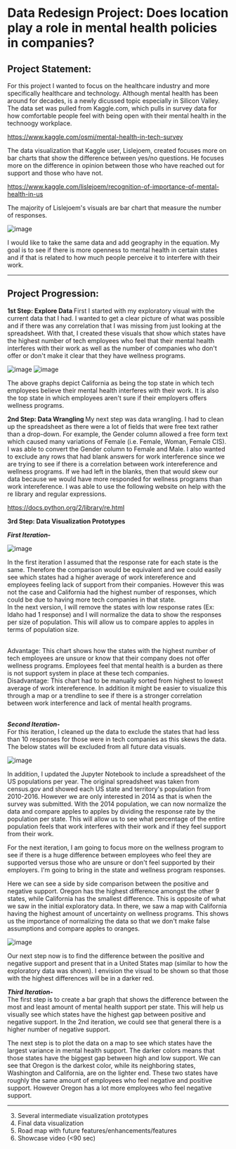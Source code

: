 # Data Redesign Project: Does location play a role in mental health policies in companies?

## Project Statement:

For this project I wanted to focus on the healthcare industry and more specifically healthcare and technology. Although mental health has been around for decades, is a newly dicussed topic especially in Silicon Valley. The data set was pulled from Kaggle.com, which pulls in survey data for how comfortable people feel with being open with their mental health in the technoogy workplace.

https://www.kaggle.com/osmi/mental-health-in-tech-survey

The data visualization that Kaggle user, Lislejoem, created focuses more on bar charts that show the difference between yes/no questions. He focuses more on the difference in opinion between those who have reached out for support and those who have not. 

https://www.kaggle.com/lislejoem/recognition-of-importance-of-mental-health-in-us

The majority of Lislejoem's visuals are bar chart that measure the number of responses.

![image](https://user-images.githubusercontent.com/32119820/31578091-2ce598f0-b0cf-11e7-8fd2-6638281815f5.png)


I would like to take the same data and add geography in the equation. My goal is to see if there is more openness to mental health in certain states and if that is related to how much people perceive it to interfere with their work. 

---------
## Project Progression:
<b> 1st Step: Explore Data </b>
First I started with my exploratory visual with the current data that I had. I wanted to get a clear picture of what was possible and if there was any correlation that I was missing from just looking at the spreadsheet. With that, I created these visuals that show which states have the highest number of tech employees who feel that their mental health interferes with their work as well as the number of companies who don't offer or don't make it clear that they have wellness programs.

![image](https://user-images.githubusercontent.com/32119820/31318365-d42c4704-ac05-11e7-8077-cebd042b10a4.png)
![image](https://user-images.githubusercontent.com/32119820/31318370-e86b5bf6-ac05-11e7-98e0-5af3e34c2034.png)

The above graphs depict California as being the top state in which tech employees believe their mental health interferes with their work. It is also the top state in which employees aren't sure if their employers offers wellness programs.

<b> 2nd Step: Data Wrangling </b>
My next step was data wrangling. I had to clean up the spreadsheet as there were a lot of fields that were free text rather than a drop-down. For example, the Gender column allowed a free form text which caused many variations of Female (i.e. Female, Woman, Female CIS). I was able to convert the Gender column to Female and Male. I also wanted to exclude any rows that had blank answers for work interference since we are trying to see if there is a correlation between work intereference and wellness programs. If we had left in the blanks, then that would skew our data because we would have more responded for wellness programs than work intereference. I was able to use the following website on help with the re library and regular expressions.

https://docs.python.org/2/library/re.html


<b> 3rd Step: Data Visualization Prototypes</b>

<b><i> First Iteration- </b></i><br/>

![image](https://user-images.githubusercontent.com/32119820/31402175-14ee64fc-adaa-11e7-98f5-fb268d556b61.png)

In the first iteration I assumed that the response rate for each state is the same. Therefore the comparison would be equivalent and we could easily see which states had a higher average of work intereference and employees feeling lack of support from their companies. However this was not the case and California had the highest number of responses, which could be due to having more tech companies in that state.
<br/>
In the next version, I will remove the states with low response rates (Ex: Idaho had 1 response) and I will normalize the data to show the responses per size of population. This will allow us to compare apples to apples in terms of population size.
<br/><br/>

Advantage: This chart shows how the states with the highest number of tech employees are unsure or know that their company does not offer wellness programs. Employees feel that mental health is a burden as there is not support system in place at these tech companies.
<br/>
Disadvantage: This chart had to be manually sorted from highest to lowest average of work intereference. In addition it might be easier to visualize this through a map or a trendline to see if there is a stronger correlation between work interference and lack of mental health programs.
<br/><br/>

<b><i> Second Iteration- </b></i><br/>
For this iteration, I cleaned up the data to exclude the states that had less than 10 responses for those were in tech companies as this skews the data. The below states will be excluded from all future data visuals.

![image](https://user-images.githubusercontent.com/32119820/31580254-00e8074e-b0ff-11e7-8565-dab9317297b8.png)

In addition, I updated the Jupyter Notebook to include a spreadsheet of the US populations per year. The original spreadsheet was taken from census.gov and showed each US state and territory's population from 2010-2016. However we are only interested in 2014 as that is when the survey was submitted. With the 2014 population, we can now normalize the data and compare apples to apples by dividing the response rate by the population per state. This will allow us to see what percentage of the entire population feels that work interferes with their work and if they feel support from their work. 
<br/>

For the next iteration, I am going to focus more on the wellness program to see if there is a huge difference between employees who feel they are supported versus those who are unsure or don't feel supported by their employers. I'm going to bring in the state and wellness program responses.
<br/>

Here we can see a side by side comparison between the positive and negative support. Oregon has the highest difference amongst the other 9 states, while California has the smallest difference. This is opposite of what we saw in the initial exploratory data. In there, we saw a map with California having the highest amount of uncertainty on wellness programs. This shows us the importance of normalizing the data so that we don't make false assumptions and compare apples to oranges.

![image](https://user-images.githubusercontent.com/32119820/31580406-b0b89a9a-b103-11e7-9f7d-ec48619e6ee7.png)

Our next step now is to find the difference between the positive and negative support and present that in a United States map (similar to how the exploratory data was shown). I envision the visual to be shown so that those with the highest differences will be in a darker red.

<b><i> Third Iteration- </b></i><br/>
The first step is to create a bar graph that shows the difference between the most and least amount of mental health support per state. This will help us visually see which states have the highest gap between positive and negative support. In the 2nd iteration, we could see that general there is a higher number of negative support.

<insert image >

The next step is to plot the data on a map to see which states have the largest variance in mental health support. The darker colors means that those states have the biggest gap between high and low support. We can see that Oregon is the darkest color, while its neighboring states, Washington and California, are on the lighter end. These two states have roughly the same amount of employees who feel negative and positive support. However Oregon has a lot more employees who feel negative support. 

<insert image >






-------------------------
3. Several intermediate visualization prototypes
4. Final data visualization
5. Road map with future features/enhancements/features
6. Showcase video (<90 sec)

